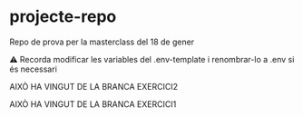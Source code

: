 # projecte-repo

Repo de prova per la masterclass del 18 de gener

⚠ Recorda modificar les variables del .env-template i renombrar-lo a .env si és necessari

AIXÒ HA VINGUT DE LA BRANCA EXERCICI2

AIXÒ HA VINGUT DE LA BRANCA EXERCICI1